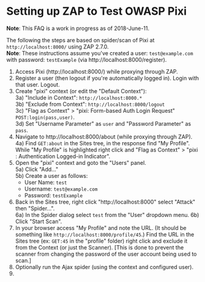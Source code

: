 # Setting up ZAP to Test OWASP Pixi

**Note**: This FAQ is a work in progress as of 2018-June-11.<br>

The following the steps are based on spider/scan of Pixi at `http://localhost:8000/` using ZAP 2.7.0.<br>
**Note**: These instructions assume you've created a user: `test@example.com` with password: `testExample` (via http://localhost:8000/register).

1) Access Pixi (http://localhost:8000/) while proxying through ZAP.
2) Register a user (then logout if you're automatically logged in). Login with that user. Logout.
3) Create "pixi" context (or edit the "Default Context"): <br>
3a) "Include in Context": `http://localhost:8000.*` <br>
3b) "Exclude from Context":  `http://localhost:8000/logout` <br>
3c) "Flag as Context" > "pixi: Form-based Auth Login Request" `POST:login(pass,user)`.<br>
3d) Set "Username Parameter" as `user` and "Password Parameter" as `pass`.<br>
4) Navigate to http://localhost:8000/about (while proxying through ZAP).<br>
4a) Find `GET:about` in the Sites tree, in the response find "My Profile". While "My Profile" is highlighted right click and "Flag as Context" > "pixi : Authentication Logged-in Indicator".
5) Open the "pixi" context and goto the "Users" panel.<br>
5a) Click "Add..."<br>
5b) Create a user as follows:
    * User Name: `test`
    * Username: `test@example.com`
    * Password: `testExample`
6) Back in the Sites tree, right click "http://localhost:8000" select "Attack" then "Spider...".<br>
6a) In the Spider dialog select `test` from the "User" dropdown menu.
6b) Click "Start Scan".
7) In your browser access "My Profile" and note the URL. (It should be something like `http://localhost:8000/profile/45`.) Find the URL in the Sites tree (ex: `GET:45` in the "profile" folder) right click and exclude it from the Context (or just the Scanner). [This is done to prevent the scanner from changing the password of the user account being used to scan.]
8) Optionally run the Ajax spider (using the context and configured user).
9) 